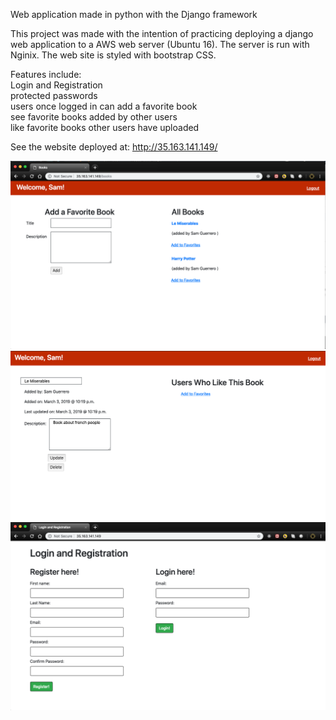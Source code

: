 Web application made in python with the Django framework

This project was made with the intention of practicing deploying a django web application to 
a AWS web server (Ubuntu 16). The server is run with Nginix. The web site is styled with bootstrap CSS.

Features include: <br />
Login and Registration <br />
protected passwords <br />
users once logged in can add a favorite book <br />
see favorite books added by other users <br />
like favorite books other users have uploaded <br />

See the website deployed at: http://35.163.141.149/

![alt text](https://github.com/samkguerrero/fav_books/blob/master/apps/log_reg/templates/favbook1.png)
![alt text](https://github.com/samkguerrero/fav_books/blob/master/apps/log_reg/templates/favbook2.png)
![alt text](https://github.com/samkguerrero/fav_books/blob/master/apps/log_reg/templates/favbook3.png)

